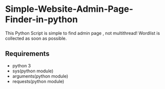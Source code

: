 # Simple-Website-Admin-Page-Finder-in-python
This Python Script is simple to find admin page , not multithread!
Wordlist is collected <crd> as soon as possible.

## Requirements
* python 3
* sys(python module)
* arguments(python module)
* requests(python module)
 
